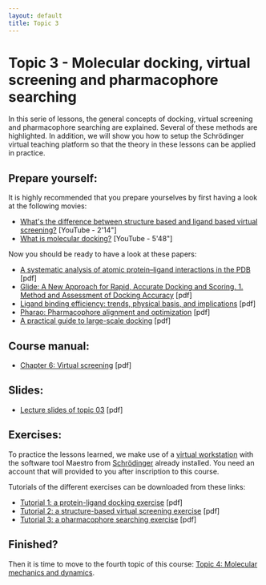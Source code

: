 ```yaml
---
layout: default
title: Topic 3
---
```


# Topic 3 - Molecular docking, virtual screening and pharmacophore searching

In this serie of lessons, the general concepts of docking, virtual screening and pharmacophore searching are explained. Several of these methods are highlighted. In addition, we will show you how to setup the Schrödinger virtual teaching platform so that the theory in these lessons can be applied in practice.


## Prepare yourself:

It is highly recommended that you prepare yourselves by first having a look at the following movies:

- <a href="https://www.youtube.com/watch?v=fMbVB_huh28" target="_blank">What's the difference between structure based and ligand based virtual screening?</a> [YouTube - 2'14"]
- <a href="https://www.youtube.com/watch?v=EI7ojGoLLUk" target="_blank">What is molecular docking?</a> [YouTube - 5'48"]

Now you should be ready to have a look at these papers:

- <a href="/Topic_03/MedChemComm_2017_8_1970.pdf" download>A systematic analysis of atomic protein–ligand interactions in the PDB</a> [pdf]
- <a href="/Topic_03/Glide.pdf" download>Glide: A New Approach for Rapid, Accurate Docking and Scoring. 1. Method and Assessment of Docking Accuracy</a> [pdf]
- <a href="/Topic_03/JMedChem_2008_51_2432.pdf" download>Ligand binding efficiency: trends, physical basis, and implications</a> [pdf]
- <a href="/Topic_03/Pharao.pdf" download>Pharao: Pharmacophore alignment and optimization</a> [pdf]
- <a href="/Topic_03/Guide_To_Docking.pdf" download>A practical guide to large-scale docking</a> [pdf]


## Course manual:

- <a href="/Topic_03/6-Virtual_screening.pdf" download>Chapter 6: Virtual screening</a> [pdf]


## Slides:

- <a href="/Topic_03/Slides_03.pdf" download>Lecture slides of topic 03</a> [pdf]


## Exercises:


To practice the lessons learned, we make use of a <a href="https://teaching2-soc-eu-west2.gcp.tsg.schrodinger.com/workstation/#/" target="_blank">virtual workstation</a> with the software tool Maestro from <a href="https://www.schrodinger.com" target="_blank">Schrödinger</a> already installed. You need an account that will provided to you after inscription to this course.

Tutorials of the different exercises can be downloaded from these links:

- <a href="/Topic_03/gb-docking-ls.pdf" download>Tutorial 1: a protein-ligand docking exercise</a> [pdf]
- <a href="/Topic_03/bs-sbvs-ls.pdf" download>Tutorial 2: a structure-based virtual screening exercise</a> [pdf]
- <a href="/Topic_03/Pharmacophore_Searching.pdf" download>Tutorial 3: a pharmacophore searching exercise</a> [pdf]


## Finished?

Then it is time to move to the fourth topic of this course: [Topic 4: Molecular mechanics and dynamics](/Topic_04).
